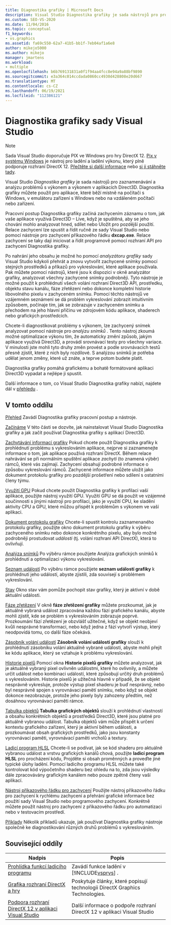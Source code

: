```yaml
---
title: Diagnostika grafiky | Microsoft Docs
description: Visual Studio Diagnostika grafiky je sada nástrojů pro protokolování a analýzu aktivity rozhraní Direct3D. Použijte je k řešení problémů s vykreslováním a výkonem.
ms.custom: SEO-VS-2020
ms.date: 11/04/2016
ms.topic: conceptual
f1_keywords:
- vs.graphics
ms.assetid: fa69c550-62a7-41b5-bb1f-7eb04af1a6e8
author: mikejo5000
ms.author: mikejo
manager: jmartens
ms.workload:
- multiple
ms.openlocfilehash: b6b769131831a0f1f94aa4fcc8e94a9a88bf9890
ms.sourcegitcommit: e3a364c014ccdada0860cc4930d428808e20d667
ms.translationtype: MT
ms.contentlocale: cs-CZ
ms.lasthandoff: 06/19/2021
ms.locfileid: "112386121"
---
```

# <a name="visual-studio-graphics-diagnostics"></a>Diagnostika grafiky sady Visual Studio
>[!NOTE]
> Sada Visual Studio doporučuje PIX ve Windows pro hry DirectX 12. [Pix v systému Windows](https://aka.ms/PIXonWindows) je nástroj pro ladění a ladění výkonu, který plně podporuje rozhraní DirectX 12. [Přečtěte si další informace](visual-studio-graphics-diagnostics-directx-12.md) nebo [si ji stáhněte tady](https://aka.ms/downloadPIX).

Visual Studio *Diagnostika grafiky* je sada nástrojů pro zaznamenávání a analýzu problémů s výkonem a výkonem v aplikacích Direct3D. Diagnostika grafiky můžete použít pro aplikace, které běží místně na počítači s Windows, v emulátoru zařízení s Windows nebo na vzdáleném počítači nebo zařízení.

 Pracovní postup Diagnostika grafiky začíná zachycením záznamu o tom, jak vaše aplikace využívá Direct3D – Live, když je spuštěná, aby se jeho chování mohlo analyzovat hned, sdílet nebo Uložit pro pozdější použití. Relace zachycení lze spustit a řídit ručně ze sady Visual Studio nebo pomocí nástroje pro zachycení příkazového řádku **dxcap.exe**. Relace zachycení se taky dají iniciovat a řídit programově pomocí rozhraní API pro zachycení Diagnostika grafiky.

 Po nahrání jeho obsahu je možné ho pomocí *analyzátoru grafiky* sady Visual Studio kdykoli přehrát a znovu vytvořit zachycené snímky pomocí stejných prostředků a příkazů pro vykreslování, které aplikace používala. Pak můžete pomocí nástrojů, které jsou k dispozici v okně analyzátor grafiky, analyzovat všechny zachycené snímky podrobněji. Tyto nástroje je možné použít k prohlédnutí všech volání rozhraní Direct3D API, prostředku, objektu stavu kanálu, fáze zřetězení nebo dokonce kompletní historie libovolného pixelu v zachyceném snímku. Pomocí těchto nástrojů ve vzájemném seznámení se dá problém vykreslování zobrazit intuitivním způsobem, počínaje tím, jak se zobrazuje v zachyceném snímku a přechodem na jeho hlavní příčinu ve zdrojovém kódu aplikace, shaderech nebo grafických prostředcích.

 Chcete-li diagnostikovat problémy s výkonem, lze zachycený snímek analyzovat pomocí nástroje pro *analýzu snímků* . Tento nástroj zkoumá možné optimalizace výkonu tím, že automaticky změní způsob, jakým aplikace využívá Direct3D, a provádí srovnávací testy pro všechny variace. V minulosti jste mohli tyto druhy změn provést a podle srovnávacích testů přesně zjistit, které z nich byly rozdílové. S analýzou snímků je potřeba udělat jenom změny, které už znáte, a teprve potom budete platit.

 Diagnostika grafiky pomáhá grafickému a bohatě formátované aplikaci Direct3D vypadat a nejlépe ji spustit.

 Další informace o tom, co Visual Studio Diagnostika grafiky nabízí, najdete dál v [přehledu](overview-of-visual-studio-graphics-diagnostics.md) .

## <a name="in-this-section"></a>V tomto oddílu
 [Přehled](overview-of-visual-studio-graphics-diagnostics.md) Zavádí Diagnostika grafiky pracovní postup a nástroje.

 [Začínáme](getting-started-with-visual-studio-graphics-diagnostics.md) V této části se dozvíte, jak nainstalovat Visual Studio Diagnostika grafiky a jak začít používat Diagnostika grafiky s aplikací Direct3D.

 [Zachytávání informací grafiky](capturing-graphics-information.md) Pokud chcete použít Diagnostika grafiky k prohlédnutí problému s vykreslováním aplikace, nejprve si zaznamenejte informace o tom, jak aplikace používá rozhraní DirectX. Během relace nahrávání se při normálním spuštění aplikace *zachytí* (to znamená výběr) rámců, které vás zajímají. Zachycení obsahují podrobné informace o způsobu vykreslování rámců. Zachycené informace můžete uložit jako dokument protokolu grafiky pro pozdější prošetření nebo sdílení s ostatními členy týmu.

 [Využití GPU](../../profiling/gpu-usage.md) Pokud chcete použít Diagnostika grafiky k profilaci vaší aplikace, použijte nástroj využití GPU. Využití GPU se dá použít ve vzájemné součinnosti s jinými nástroji pro profilaci, jako je využití CPU, ke sladění aktivity CPU a GPU, které můžou přispět k problémům s výkonem ve vaší aplikaci.

 [Dokument protokolu grafiky](graphics-log-document.md) Chcete-li spustit kontrolu zaznamenaného protokolu grafiky, použijte okno dokument protokolu grafiky k výběru zachyceného snímku nebo dokonce konkrétního pixelu, aby bylo možné podrobněji prostudovat *události* (tj. volání rozhraní API DirectX), která to ovlivňují.

 [Analýza snímků](graphics-frame-analysis.md) Po výběru rámce použijete Analýza grafických snímků k prohlédnutí a optimalizaci výkonu vykreslování.

 [Seznam událostí](graphics-event-list.md) Po výběru rámce použijete **seznam událostí grafiky** k prohlédnutí jeho událostí, abyste zjistili, zda souvisejí s problémem vykreslování.

 [Stav](graphics-state.md) Okno stav vám pomůže pochopit stav grafiky, který je aktivní v době aktuální události.

 [Fáze zřetězení](graphics-pipeline-stages.md) V okně **fáze zřetězení grafiky** můžete prozkoumat, jak je aktuálně vybraná událost zpracována každou fází grafického kanálu, abyste mohli zjistit, kde se problém s vykreslováním zobrazuje poprvé. Prozkoumání fází zřetězení je obzvlášť užitečné, když se objekt neobjeví kvůli nesprávné transformaci, nebo když jedna z fází vytvoří výstup, který neodpovídá tomu, co další fáze očekává.

 [Zásobník volání událostí](graphics-event-call-stack.md) **Zásobník volání událostí grafiky** slouží k prohlédnutí zásobníku volání aktuálně vybrané události, abyste mohli přejít ke kódu aplikace, který se vztahuje k problému vykreslování.

 [Historie pixelů](graphics-pixel-history.md) Pomocí okna **Historie pixelů grafiky** můžete analyzovat, jak je aktuálně vybraný pixel ovlivněn událostmi, které ho ovlivnily, a můžete určit událost nebo kombinaci událostí, které způsobují určitý druh problémů s vykreslováním. Historie pixelů je užitečná hlavně v případě, že se objekt nesprávně vykresluje, protože výstup pixel shaderu je buď nesprávný, nebo byl nesprávně spojen s vyrovnávací pamětí snímku, nebo když se objekt dokonce nezobrazuje, protože jeho pixely byly zahozeny předtím, než dosáhnou vyrovnávací paměti rámce.

 [Tabulka objektů](graphics-object-table.md) **Tabulka grafických objektů** slouží k prohlédnutí vlastností a obsahu konkrétních objektů a prostředků Direct3D, které jsou platné pro aktuálně vybranou událost. Tabulka objektů vám může přispět k určení kontextu grafického zařízení, který je aktivní během události, a prozkoumávat obsah grafických prostředků, jako jsou konstanty vyrovnávací paměti, vyrovnávací paměti vrcholů a textury.

 [Ladicí program HLSL](hlsl-shader-debugger.md) Chcete-li se podívat, jak se kód shaderu pro aktuálně vybranou událost a vrstvu grafických kanálů chová, použijte **ladicí program HLSL** pro procházení kódu, Projděte si obsah proměnných a proveďte jiné typické úlohy ladění. Pomocí ladicího programu HLSL můžete také kontrolovat kód výpočetního shaderu bez ohledu na to, zda jsou výsledky dále zpracovávány grafickým kanálem nebo pouze zpětně čteny vaší aplikací.

 [Nástroj příkazového řádku pro zachycení](command-line-capture-tool.md) Použijte nástroj příkazového řádku pro zachycení k rychlému zachycení a přehrání grafické informace bez použití sady Visual Studio nebo programového zachycení. Konkrétně můžete použít nástroj pro zachycení z příkazového řádku pro automatizaci nebo v testovacím prostředí.

 [Příklady](graphics-diagnostics-examples.md) Několik příkladů ukazuje, jak používat Diagnostika grafiky nástroje společně ke diagnostikování různých druhů problémů s vykreslováním.

## <a name="related-sections"></a>Související oddíly

| Nadpis | Popis |
| - | - |
| [Prohlídka funkcí ladicího programu](../debugger-feature-tour.md) | Zavádí funkce ladění v [!INCLUDE[vsprvs](../../code-quality/includes/vsprvs_md.md)] . |
| [Grafika rozhraní DirectX a hry](/windows/win32/directx) | Poskytuje články, které popisují technologii DirectX Graphics Technologies. |
| [Podpora rozhraní DirectX 12 v aplikaci Visual Studio](visual-studio-graphics-diagnostics-directx-12.md) | Další informace o podpoře rozhraní DirectX 12 v aplikaci Visual Studio |
